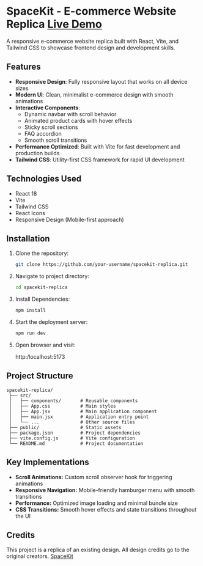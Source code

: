 # SpaceKit - E-commerce Website Replica [Live Demo](https://tasdidkabiradil.github.io/Spacekit-Replica/)

A responsive e-commerce website replica built with React, Vite, and Tailwind CSS to showcase frontend design and development skills.

## Features

- **Responsive Design**: Fully responsive layout that works on all device sizes
- **Modern UI**: Clean, minimalist e-commerce design with smooth animations
- **Interactive Components**:
  - Dynamic navbar with scroll behavior
  - Animated product cards with hover effects
  - Sticky scroll sections
  - FAQ accordion
  - Smooth scroll transitions
- **Performance Optimized**: Built with Vite for fast development and production builds
- **Tailwind CSS**: Utility-first CSS framework for rapid UI development

## Technologies Used

- React 18
- Vite
- Tailwind CSS
- React Icons
- Responsive Design (Mobile-first approach)

## Installation

1. Clone the repository:
   ```bash
   git clone https://github.com/your-username/spacekit-replica.git

   ```
2. Navigate to project directory:
   ```bash
   cd spacekit-replica
   
   ```
3. Install Dependencies:
   ```bash
   npm install
   
   ```
4. Start the deployment server:
   ```bash
   npm run dev

   ```
5. Open browser and visit:
   
   http:/localhost:5173

## Project Structure
   
   ```
   spacekit-replica/
    ├── src/
    │   ├── components/       # Reusable components
    │   ├── App.css           # Main styles
    │   ├── App.jsx           # Main application component
    │   ├── main.jsx          # Application entry point
    │   └── ...               # Other source files
    ├── public/               # Static assets
    ├── package.json          # Project dependencies
    ├── vite.config.js        # Vite configuration
    └── README.md             # Project documentation

   ```

## Key Implementations
- **Scroll Animations:** Custom scroll observer hook for triggering animations
- **Responsive Navigation:** Mobile-friendly hamburger menu with smooth transitions
- **Performance:** Optimized image loading and minimal bundle size
- **CSS Transitions:** Smooth hover effects and state transitions throughout the UI

## Credits
This project is a replica of an existing design. All design credits go to the original creators. [SpaceKit](https://spacekit-template.webflow.io/)
